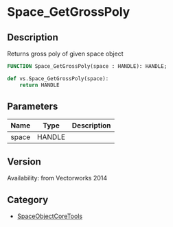 # Space_GetGrossPoly

## Description
Returns gross poly of given space object

```pascal
FUNCTION Space_GetGrossPoly(space : HANDLE): HANDLE;
```

```python
def vs.Space_GetGrossPoly(space):
    return HANDLE
```

## Parameters
|Name|Type|Description|
|---|---|---|
|space|HANDLE|   |

## Version
Availability: from Vectorworks 2014

## Category
* [SpaceObjectCoreTools](../Categories/SpaceObjectCoreTools.md)
